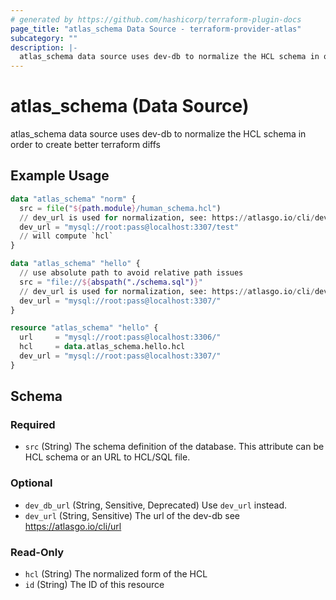 ```yaml
---
# generated by https://github.com/hashicorp/terraform-plugin-docs
page_title: "atlas_schema Data Source - terraform-provider-atlas"
subcategory: ""
description: |-
  atlas_schema data source uses dev-db to normalize the HCL schema in order to create better terraform diffs
---
```


# atlas_schema (Data Source)

atlas_schema data source uses dev-db to normalize the HCL schema in order to create better terraform diffs

## Example Usage

```terraform
data "atlas_schema" "norm" {
  src = file("${path.module}/human_schema.hcl")
  // dev_url is used for normalization, see: https://atlasgo.io/cli/dev-database.
  dev_url = "mysql://root:pass@localhost:3307/test"
  // will compute `hcl`
}

data "atlas_schema" "hello" {
  // use absolute path to avoid relative path issues
  src = "file://${abspath("./schema.sql")}"
  // dev_url is used for normalization, see: https://atlasgo.io/cli/dev-database.
  dev_url = "mysql://root:pass@localhost:3307/"
}

resource "atlas_schema" "hello" {
  url     = "mysql://root:pass@localhost:3306/"
  hcl     = data.atlas_schema.hello.hcl
  dev_url = "mysql://root:pass@localhost:3307/"
}
```

<!-- schema generated by tfplugindocs -->
## Schema

### Required

- `src` (String) The schema definition of the database. This attribute can be HCL schema or an URL to HCL/SQL file.

### Optional

- `dev_db_url` (String, Sensitive, Deprecated) Use `dev_url` instead.
- `dev_url` (String, Sensitive) The url of the dev-db see https://atlasgo.io/cli/url

### Read-Only

- `hcl` (String) The normalized form of the HCL
- `id` (String) The ID of this resource


